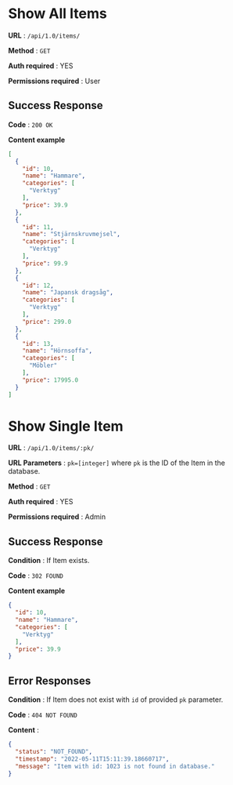 # Show All Items

**URL** : `/api/1.0/items/`

**Method** : `GET`

**Auth required** : YES

**Permissions required** : User

## Success Response

**Code** : `200 OK`

**Content example**

```json
[
  {
    "id": 10,
    "name": "Hammare",
    "categories": [
      "Verktyg"
    ],
    "price": 39.9
  },
  {
    "id": 11,
    "name": "Stjärnskruvmejsel",
    "categories": [
      "Verktyg"
    ],
    "price": 99.9
  },
  {
    "id": 12,
    "name": "Japansk dragsåg",
    "categories": [
      "Verktyg"
    ],
    "price": 299.0
  },
  {
    "id": 13,
    "name": "Hörnsoffa",
    "categories": [
      "Möbler"
    ],
    "price": 17995.0
  }
]
```

# Show Single Item

**URL** : `/api/1.0/items/:pk/`

**URL Parameters** : `pk=[integer]` where `pk` is the ID of the Item in the
database.

**Method** : `GET`

**Auth required** : YES

**Permissions required** : Admin

## Success Response

**Condition** : If Item exists.

**Code** : `302 FOUND`

**Content example**

```json
{
  "id": 10,
  "name": "Hammare",
  "categories": [
    "Verktyg"
  ],
  "price": 39.9
}
```

## Error Responses

**Condition** : If Item does not exist with `id` of provided `pk` parameter.

**Code** : `404 NOT FOUND`

**Content** :
```json
{
  "status": "NOT_FOUND",
  "timestamp": "2022-05-11T15:11:39.18660717",
  "message": "Item with id: 1023 is not found in database."
}
```



